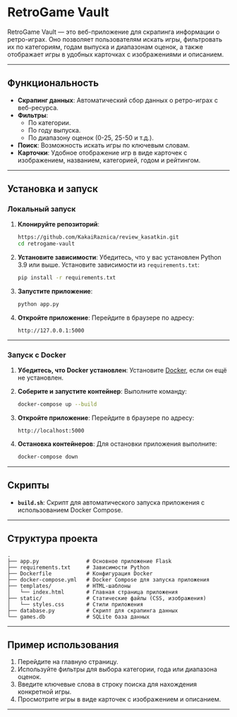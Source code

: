 
# RetroGame Vault

RetroGame Vault — это веб-приложение для скрапинга информации о ретро-играх. Оно позволяет пользователям искать игры, фильтровать их по категориям, годам выпуска и диапазонам оценок, а также отображает игры в удобных карточках с изображениями и описанием.

---

## Функциональность

- **Скрапинг данных**: Автоматический сбор данных о ретро-играх с веб-ресурса.
- **Фильтры**:
  - По категории.
  - По году выпуска.
  - По диапазону оценок (0-25, 25-50 и т.д.).
- **Поиск**: Возможность искать игры по ключевым словам.
- **Карточки**: Удобное отображение игр в виде карточек с изображением, названием, категорией, годом и рейтингом.

---

## Установка и запуск

### Локальный запуск

1. **Клонируйте репозиторий**:
   ```bash
   https://github.com/KakaiRaznica/review_kasatkin.git
   cd retrogame-vault
   ```

2. **Установите зависимости**:
   Убедитесь, что у вас установлен Python 3.9 или выше. Установите зависимости из `requirements.txt`:
   ```bash
   pip install -r requirements.txt
   ```

3. **Запустите приложение**:
   ```bash
   python app.py
   ```

4. **Откройте приложение**:
   Перейдите в браузере по адресу:
   ```
   http://127.0.0.1:5000
   ```

---

### Запуск с Docker

1. **Убедитесь, что Docker установлен**:
   Установите [Docker](https://www.docker.com/products/docker-desktop), если он ещё не установлен.

2. **Соберите и запустите контейнер**:
   Выполните команду:
   ```bash
   docker-compose up --build
   ```

3. **Откройте приложение**:
   Перейдите в браузере по адресу:
   ```
   http://localhost:5000
   ```

4. **Остановка контейнеров**:
   Для остановки приложения выполните:
   ```bash
   docker-compose down
   ```

---

## Скрипты

- **`build.sh`**: Скрипт для автоматического запуска приложения с использованием Docker Compose.

---

## Структура проекта

```plaintext
.
├── app.py               # Основное приложение Flask
├── requirements.txt     # Зависимости Python
├── Dockerfile           # Конфигурация Docker
├── docker-compose.yml   # Docker Compose для запуска приложения
├── templates/           # HTML-шаблоны
│   └── index.html       # Главная страница приложения
├── static/              # Статические файлы (CSS, изображения)
│   └── styles.css       # Стили приложения
├── database.py          # Скрипт для скрапинга данных
└── games.db             # SQLite база данных
```

---

## Пример использования

1. Перейдите на главную страницу.
2. Используйте фильтры для выбора категории, года или диапазона оценок.
3. Введите ключевые слова в строку поиска для нахождения конкретной игры.
4. Просмотрите игры в виде карточек с изображением и описанием.

---
